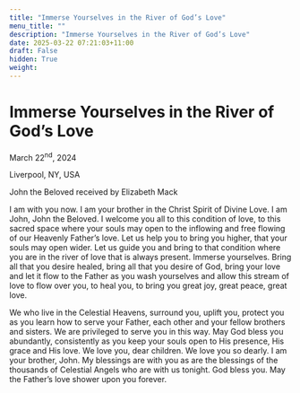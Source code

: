 ```yaml
---
title: "Immerse Yourselves in the River of God’s Love"
menu_title: ""
description: "Immerse Yourselves in the River of God’s Love"
date: 2025-03-22 07:21:03+11:00
draft: False
hidden: True
weight:
---
```

# Immerse Yourselves in the River of God’s Love

March 22<sup>nd</sup>, 2024

Liverpool, NY, USA

John the Beloved received by Elizabeth Mack

I am with you now. I am your brother in the Christ Spirit of Divine Love. I am John, John the Beloved. I welcome you all to this condition of love, to this sacred space where your souls may open to the inflowing and free flowing of our Heavenly Father’s love. Let us help you to bring you higher, that your souls may open wider. Let us guide you and bring to that condition where you are in the river of love that is always present. Immerse yourselves. Bring all that you desire healed, bring all that you desire of God, bring your love and let it flow to the Father as you wash yourselves and allow this stream of love to flow over you, to heal you, to bring you great joy, great peace, great love.

We who live in the Celestial Heavens, surround you, uplift you, protect you as you learn how to serve your Father, each other and your fellow brothers and sisters. We are privileged to serve you in this way. May God bless you abundantly, consistently as you keep your souls open to His presence, His grace and His love. We love you, dear children. We love you so dearly. I am your brother, John. My blessings are with you as are the blessings of the thousands of Celestial Angels who are with us tonight. God bless you. May the Father’s love shower upon you forever.
